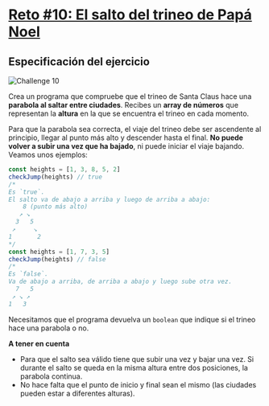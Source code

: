 # [Reto #10: El salto del trineo de Papá Noel](https://adventjs.dev/es/challenges/2022/10)

## Especificación del ejercicio

![Challenge 10](https://adventjs.dev/challenges-2022/10.svg)

Crea un programa que compruebe que el trineo de Santa Claus hace una **parabola al saltar entre ciudades**. Recibes un **array de números** que representan la **altura** en la que se encuentra el trineo en cada momento.

Para que la parabola sea correcta, el viaje del trineo debe ser ascendente al principio, llegar al punto más alto y descender hasta el final. **No puede volver a subir una vez que ha bajado**, ni puede iniciar el viaje bajando. Veamos unos ejemplos:

```javascript
const heights = [1, 3, 8, 5, 2]
checkJump(heights) // true
/*
Es `true`.
El salto va de abajo a arriba y luego de arriba a abajo:
    8 (punto más alto)
   ↗ ↘
  3   5
 ↗     ↘
1       2
*/
const heights = [1, 7, 3, 5]
checkJump(heights) // false
/*
Es `false`.
Va de abajo a arriba, de arriba a abajo y luego sube otra vez.
  7   5 
 ↗ ↘ ↗
1   3
```
Necesitamos que el programa devuelva un ``boolean`` que indique si el trineo hace una parabola o no.

**A tener en cuenta**
- Para que el salto sea válido tiene que subir una vez y bajar una vez. Si durante el salto se queda en la misma altura entre dos posiciones, la parabola continua.
- No hace falta que el punto de inicio y final sean el mismo (las ciudades pueden estar a diferentes alturas).